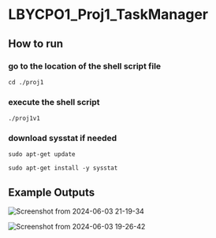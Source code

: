 # LBYCPO1_Proj1_TaskManager
## How to run
### go to the location of the shell script file
```
cd ./proj1
```
### execute the shell script
```
./proj1v1
```
### download sysstat if needed
```
sudo apt-get update
```
```
sudo apt-get install -y sysstat
```
## Example Outputs
![Screenshot from 2024-06-03 21-19-34](https://github.com/kenaniscoding/LBYCPO1_Proj1_TaskManager/assets/112913035/42034ff2-79f3-44fa-9bd4-d15b080d7806)

![Screenshot from 2024-06-03 19-26-42](https://github.com/kenaniscoding/LBYCPO1_Proj1_TaskManager/assets/112913035/e3ea099f-c789-4332-b6ea-d986ee469479)
